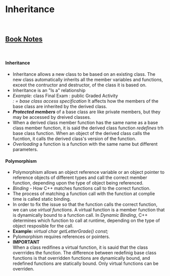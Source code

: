 # Inheritance
</br>

<h2><u><b>Book Notes</b></u></h2>
</br>

<h4>Inheritance</h4>
<ul>
	<li>
        Inheritance allows a new class to be based on an existing class.
        The new class automatically inherits all the member variables and functions, exceot
        the contructor and destructor, of the class it is based on.
    </li>
	<li>
        Inheritance is an "Is a" relationship
    </li>
    <li>
        <i>Example: </i> class Final Exam : public Graded Activity
        </br> <i> : = base class access specification</i>
        It affects how the members of the base class are inherited by the derived class.
    </li>
	<li>
        <b><i>Protected members</i></b> of a base class are like private members, but they may be accessed
        by dreived classes. 
    </li>
    <li>
        When a derived class member function has the same name as a base class member function, it is said the
        derived class function <i>redefines</i> trh base class function. When an object of the derived class calls
        the fucntion, it calls the derived class's version of the function.
    </li>
    <li>
        <i>Overloading</i> a function is a function with the same name but different parameters.
    </li>
</ul>

<h4>Polymorphism</h4>
<ul>
	<li>
        Polymorphism allows an object reference variable or an object pointer to reference objects of different types
        and call the correct member function, depending upon the type of object being referenced. 
    </li>
    <li>
        <i>Binding</i> - How C++ matches functions call to the correct function.
    </li>
    <li>
        The process of matching a function call with the function at complie time is called static binding.
    </li>
    <li>
        In order to fix the issue so that the function calls the correct function, we can use <i>virtual functions</i>.
        A virtual function is a member function that is dynamically bound to a function call. In <i>Dynamic Binding</i>, C++
        determines which function to call at runtime, depending on the type of object resposible for the call.
    </li>
    <li>
        <b>Example: </b> <i>virtual char getLetterGrade() const;</i>
    </li>
    <li>
        Pylomorphism requires references or pointers.
    </li>
    <li>
        <b>IMPORTANT</b>
        </br>
        When a class redifines a virtual function, it is sauid that the class overrrides the function. The difference between redefinig 
        base class functions is that overridden functions are dynamically bound, and redefined functions are statically bound. Only 
        virtual functions can be overriden.
    </li>
</ul>
